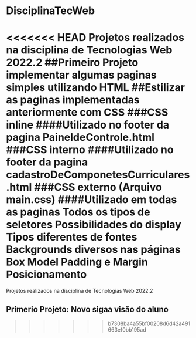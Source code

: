# DisciplinaTecWeb
<<<<<<< HEAD
Projetos realizados na disciplina de Tecnologias Web 2022.2
##Primeiro Projeto implementar algumas paginas simples utilizando HTML
##Estilizar as paginas implementadas anteriormente com CSS
###CSS inline
####Utilizado no footer da pagina PaineldeControle.html
###CSS interno
####Utilizado no footer da pagina cadastroDeComponetesCurriculares.html
###CSS externo (Arquivo main.css)
####Utilizado em todas as paginas
Todos os tipos de seletores
Possibilidades do display
Tipos diferentes de fontes
Backgrounds diversos nas páginas
Box Model
Padding e Margin
Posicionamento
=======
Projetos realizados na disciplina de Tecnologias Web 2022.2  

## Primerio Projeto: Novo sigaa visão do aluno  
>>>>>>> b7308ba4a55bf00208d6d42a491663ef0bb195ad
